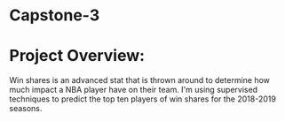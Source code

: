 # Capstone-3
# Project Overview:

Win shares is an advanced stat that is thrown around to determine how much impact a NBA player have on their team. 
I'm using supervised techniques to predict the top ten players of win shares for the 2018-2019 seasons. 
